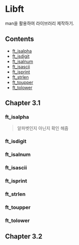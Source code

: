 # Libft

man을 활용하여 라이브러리 제작하기.

## Contents
* [ft_isalpha](#ftisalpha)
* [ft_isdigit](#ftisdigit)
* [ft_isalnum](#ftisalnum)
* [ft_isascii](#ftisascii)
* [ft_isprint](#ftisprint)
* [ft_strlen](#ftstrlen)
* [ft_toupper](#fttoupper)
* [ft_tolower](#fttolower)

## Chapter 3.1

### ft_isalpha
> 알파벳인지 아닌지 확인 해줌  

### ft_isdigit

### ft_isalnum

### ft_isascii

### ft_isprint

### ft_strlen

### ft_toupper

### ft_tolower

## Chapter 3.2
### 
